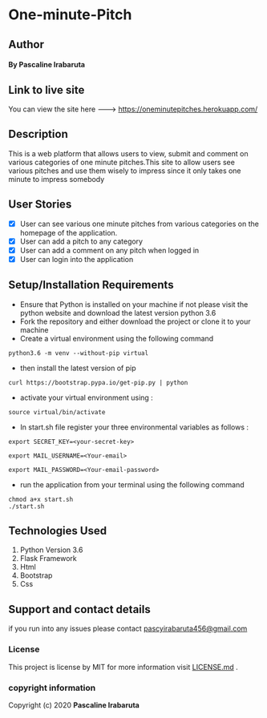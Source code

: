 # One-minute-Pitch
## Author
#### By **Pascaline Irabaruta**
## Link to live site
You can view the site here ---> https://oneminutepitches.herokuapp.com/

## Description
This is a web platform that allows users to view, submit and comment on various categories of one minute pitches.This site to allow users see various pitches and use them wisely to impress since it only takes one minute to impress somebody
## User Stories
- [x] User can see various one minute pitches from various categories on the homepage of the application.
- [x] User can add a pitch to any category
- [x] User can add a comment on any pitch when logged in
- [x] User can login into the application

## Setup/Installation Requirements
* Ensure that Python is installed on your machine if not please visit the python website and download the latest version python 3.6
* Fork the repository and either download the project or clone it to your machine
* Create a virtual environment using the following command
```
python3.6 -m venv --without-pip virtual
```
* then install the latest version of pip
```
curl https://bootstrap.pypa.io/get-pip.py | python
```
* activate your virtual environment using :
```
source virtual/bin/activate
```
* In start.sh file register your three environmental variables as follows :
```
export SECRET_KEY=<your-secret-key>
```

```
export MAIL_USERNAME=<Your-email>
```

```
export MAIL_PASSWORD=<Your-email-password>
```
* run the application from your terminal using the following command
```
chmod a+x start.sh
./start.sh
```

## Technologies Used
1. Python Version 3.6
2. Flask Framework
3. Html
4. Bootstrap
5. Css
## Support and contact details
if you run into any issues please contact pascyirabaruta456@gmail.com
### License
This project is license  by MIT for more information visit [LICENSE.md](LICENSE.md) .
### copyright information
Copyright (c) 2020 **Pascaline Irabaruta**
